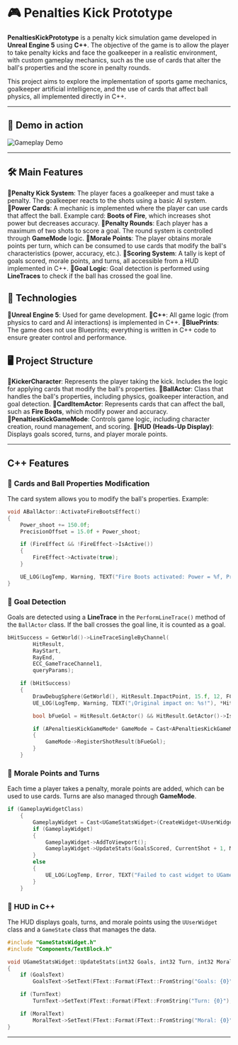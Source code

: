 # 🎮 Penalties Kick Prototype
**PenaltiesKickPrototype** is a penalty kick simulation game developed in **Unreal Engine 5** using **C++**. The objective of the game is to allow the player to take penalty kicks and face the goalkeeper in a realistic environment, with custom gameplay mechanics, such as the use of cards that alter the ball's properties and the score in penalty rounds.

This project aims to explore the implementation of sports game mechanics, goalkeeper artificial intelligence, and the use of cards that affect ball physics, all implemented directly in C++.

---

## 🔄 Demo in action

![Gameplay Demo](TestPenaltiesKick.gif)

---

## 🛠️ Main Features

🔹**Penalty Kick System**: The player faces a goalkeeper and must take a penalty. The goalkeeper reacts to the shots using a basic AI system.
🔹**Power Cards**: A mechanic is implemented where the player can use cards that affect the ball. Example card: **Boots of Fire**, which increases shot power but decreases accuracy.
🔹**Penalty Rounds**: Each player has a maximum of two shots to score a goal. The round system is controlled through **GameMode** logic.
🔹**Morale Points**: The player obtains morale points per turn, which can be consumed to use cards that modify the ball's characteristics (power, accuracy, etc.).
🔹**Scoring System**: A tally is kept of goals scored, morale points, and turns, all accessible from a HUD implemented in C++.
🔹**Goal Logic**: Goal detection is performed using **LineTraces** to check if the ball has crossed the goal line.

## 🚀 Technologies

🔹**Unreal Engine 5**: Used for game development.
🔹**C++**: All game logic (from physics to card and AI interactions) is implemented in C++.
🔹**BluePrints**: The game does not use Blueprints; everything is written in C++ code to ensure greater control and performance.

## 🖥️ Project Structure

🔹**KickerCharacter**: Represents the player taking the kick. Includes the logic for applying cards that modify the ball's properties.
🔹**BallActor**: Class that handles the ball's properties, including physics, goalkeeper interaction, and goal detection.
🔹**CardItemActor**: Represents cards that can affect the ball, such as **Fire Boots**, which modify power and accuracy.
🔹**PenaltiesKickGameMode**: Controls game logic, including character creation, round management, and scoring.
🔹**HUD (Heads-Up Display)**: Displays goals scored, turns, and player morale points.

---

## C++ Features

### 📌 **Cards and Ball Properties Modification**
The card system allows you to modify the ball's properties. Example:

```cpp
void ABallActor::ActivateFireBootsEffect()
{
    Power_shoot += 150.0f;
    PrecisionOffset = 15.0f + Power_shoot;

    if (FireEffect && !FireEffect->IsActive())
    {
        FireEffect->Activate(true);
    }

    UE_LOG(LogTemp, Warning, TEXT("Fire Boots activated: Power = %f, PrecisionOffset = %f"), Power_shoot, PrecisionOffset);
}
```
### 📌 **Goal Detection**
Goals are detected using a **LineTrace** in the `PerformLineTrace()` method of the `BallActor` class. If the ball crosses the goal line, it is counted as a goal.

```cpp
bHitSuccess = GetWorld()->LineTraceSingleByChannel(
        HitResult,
        RayStart,
        RayEnd,
        ECC_GameTraceChannel1,
        queryParams);

    if (bHitSuccess)
    {
        DrawDebugSphere(GetWorld(), HitResult.ImpactPoint, 15.f, 12, FColor::Yellow, false, 10.0f);
        UE_LOG(LogTemp, Warning, TEXT("¡Original impact on: %s!"), *HitResult.ImpactPoint.ToString());

        bool bFueGol = HitResult.GetActor() && HitResult.GetActor()->IsA(APorteriaActor::StaticClass());

        if (APenaltiesKickGameMode* GameMode = Cast<APenaltiesKickGameMode>(UGameplayStatics::GetGameMode(GetWorld())))
        {
            GameMode->RegisterShotResult(bFueGol);
        }
    }
```
### 📌 **Morale Points and Turns**
Each time a player takes a penalty, morale points are added, which can be used to use cards. Turns are also managed through **GameMode**.

```cpp
if (GameplayWidgetClass)
    {
        GameplayWidget = Cast<UGameStatsWidget>(CreateWidget<UUserWidget>(GetWorld(), GameplayWidgetClass));
        if (GameplayWidget)
        {
            GameplayWidget->AddToViewport();
            GameplayWidget->UpdateStats(GoalsScored, CurrentShot + 1, MoralPoints + 2);
        }
        else
        {
            UE_LOG(LogTemp, Error, TEXT("Failed to cast widget to UGameStatsWidget!"));
        }
    }
```
### 📌 **HUD in C++**
The HUD displays goals, turns, and morale points using the `UUserWidget` class and a `GameState` class that manages the data.

```cpp
#include "GameStatsWidget.h"
#include "Components/TextBlock.h"

void UGameStatsWidget::UpdateStats(int32 Goals, int32 Turn, int32 Moral)
{
    if (GoalsText)
        GoalsText->SetText(FText::Format(FText::FromString("Goals: {0}"), FText::AsNumber(Goals)));

    if (TurnText)
        TurnText->SetText(FText::Format(FText::FromString("Turn: {0}"), FText::AsNumber(Turn)));

    if (MoralText)
        MoralText->SetText(FText::Format(FText::FromString("Moral: {0}"), FText::AsNumber(Moral)));
}
```
---
